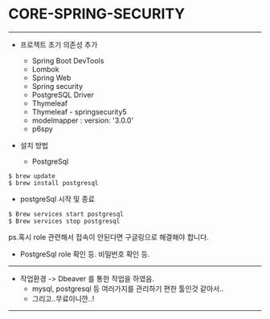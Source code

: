 # CORE-SPRING-SECURITY

---

* 프로젝트 초기 의존성 추가
    * Spring Boot DevTools
    * Lombok
    * Spring Web
    * Spring security
    * PostgreSQL Driver
    * Thymeleaf
    * Thymeleaf - springsecurity5
    * modelmapper :  version: '3.0.0'
    * p6spy


* 설치 방법
    * PostgreSql

```
$ brew update
$ brew install postgresql  
```

* postgreSql 시작 및 종료

```
$ Brew services start postgresql
$ Brew services stop postgresql
```

ps.혹시 role 관련해서 접속이 안된다면 구글링으로 해결해야 합니다.

* PostgreSql role 확인 등. 비밀번호 확인 등.

---

* 작업환경 -> Dbeaver 를 통한 작업을 하였음.
    * mysql, postgresql 등 여러가지를 관리하기 편한 툴인것 같아서..
    * 그리고..무료이니깐..!

---


    